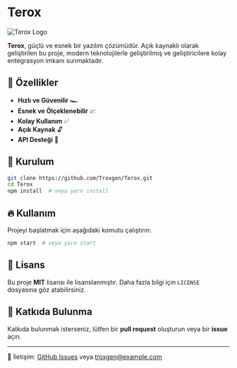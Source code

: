 # Terox

![Terox Logo](https://via.placeholder.com/150)

**Terox**, güçlü ve esnek bir yazılım çözümüdür. Açık kaynaklı olarak geliştirilen bu proje, modern teknolojilerle geliştirilmiş ve geliştiricilere kolay entegrasyon imkanı sunmaktadır.

## 🚀 Özellikler
- **Hızlı ve Güvenilir** 🏎️
- **Esnek ve Ölçeklenebilir** 📈
- **Kolay Kullanım** ✅
- **Açık Kaynak** 🔓
- **API Desteği** 📡

## 📌 Kurulum
```bash
git clone https://github.com/Troxgen/Terox.git
cd Terox
npm install  # veya yarn install
```

## 🔥 Kullanım
Projeyi başlatmak için aşağıdaki komutu çalıştırın:
```bash
npm start  # veya yarn start
```

## 📜 Lisans
Bu proje **MIT** lisansı ile lisanslanmıştır. Daha fazla bilgi için `LICENSE` dosyasına göz atabilirsiniz.

## 👥 Katkıda Bulunma
Katkıda bulunmak isterseniz, lütfen bir **pull request** oluşturun veya bir **issue** açın.

---

📧 İletişim: [GitHub Issues](https://github.com/Troxgen/Terox/issues) veya [troxgen@example.com](mailto:troxgen@example.com)
